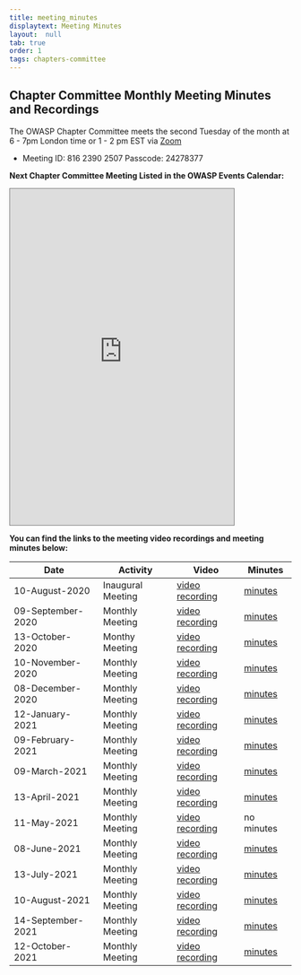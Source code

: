 ```yaml
---
title: meeting_minutes
displaytext: Meeting Minutes
layout:  null
tab: true
order: 1
tags: chapters-committee
---
```


## Chapter Committee Monthly Meeting Minutes and Recordings

The OWASP Chapter Committee meets the second Tuesday of the month at 6 - 7pm London time or 1 - 2 pm EST via [Zoom](https://us06web.zoom.us/j/81623902507)
* Meeting ID: 816 2390 2507 Passcode: 24278377


**Next Chapter Committee Meeting
Listed in the OWASP Events Calendar:**

<iframe src="https://calendar.google.com/calendar/embed?height=600&amp;wkst=2&amp;bgcolor=%23ffffff&amp;ctz=UTC&amp;src=aGw2Y2pnczZlcDFoN29uaXFndWV1MmJoYm9AZ3JvdXAuY2FsZW5kYXIuZ29vZ2xlLmNvbQ&amp;color=%239E69AF&amp;showNav=1&amp;showCalendars=0&amp;showTabs=0&amp;showPrint=0&amp;showDate=1&amp;hl=en&amp;mode=AGENDA" style="border:solid 1px #777" width="400" height="600" frameborder="0" scrolling="no"></iframe>


**You can find the links to the meeting video recordings and meeting minutes below:**

| Date |Activity| Video   |Minutes   | 
|------|-------|----------|----------|
| 10-August-2020 | Inaugural Meeting | [video recording](https://drive.google.com/file/d/1-QWKmuVOcz_itAZWkpCtwPBcsq5jO1bG/view?usp=sharing) | [minutes](https://docs.google.com/document/d/1mk6XH2UXgoN3NDj4NQ6b3XLlmgieWd4ZESNuMN-1x1M/edit?usp=sharing)|
| 09-September-2020 | Monthly Meeting | [video recording](https://drive.google.com/file/d/1XvdpAHRtqUCCGbe2QB9XyRfBZuRajxBR/view?usp=sharing) | [minutes](https://docs.google.com/document/d/1FDVbggGL1wLCU97vToqEOkdDRfASt_L5UYcpYRLpTmE/edit?usp=sharing)|
| 13-October-2020 | Monthy Meeting | [video recording](https://drive.google.com/file/d/1xgsdk7qclliYLSJ57yFgShbjzrjbVyrK/view?usp=sharing) | [minutes](https://docs.google.com/document/d/1mk6XH2UXgoN3NDj4NQ6b3XLlmgieWd4ZESNuMN-1x1M/edit?usp=sharing)|
| 10-November-2020 | Monthly Meeting | [video recording](https://drive.google.com/file/d/1IfuEIPxgTr3Ypb8Ah2iZcafe6Wqc7oeC/view?usp=sharing) | [minutes](https://docs.google.com/document/d/1UKCLH4i7ajQU59k8Wp7uq0qRbzbUEkwDHNLdLfTAOH0/edit?usp=sharing)|
| 08-December-2020 | Monthly Meeting | [video recording](https://drive.google.com/file/d/1an9p2EPa81ShlkewnocwTA2MpMCAiTuW/view?usp=sharing) | [minutes](...)
| 12-January-2021 | Monthly Meeting | [video recording](https://drive.google.com/file/d/1jAmSzM4aisNtRfuLrYdR-ML2ZrleBuBb/view?usp=sharing) | [minutes](https://docs.google.com/document/d/1xfAeRW3TrjI_I5b2xoleg2x_nzfxQ8Fcsc86C0b-sxA/edit?usp=sharing)|
| 09-February-2021 | Monthly Meeting | [video recording](https://drive.google.com/file/d/1Qj6388-KmYy5rvsNYu-uhAojzwGDbuyo/view?usp=sharing) | [minutes](https://docs.google.com/document/d/1ZavB2Qk5ILUbwNWH7f7sPjK9Vw2DnTdlRVH6L_GADNM/edit?usp=sharing)|
| 09-March-2021 | Monthly Meeting | [video recording](https://drive.google.com/file/d/1bcHfgPl-T4aspxQI_9fEW79unxOLAM8_/view?usp=sharing) | [minutes](https://docs.google.com/document/d/1H5K8zYiBK0-lXsfoYhuBaMesmMajQ7u6vIRut53HWS4/edit?usp=sharing)|
| 13-April-2021 | Monthly Meeting | [video recording](https://drive.google.com/file/d/1SD9v2tnqbgxm-GRBGuazYoLXOzrvunJy/view?usp=sharing) | [minutes](https://docs.google.com/document/d/1x_9P3uYXioZKnHmVtk6JjJtKRT1g6j3Zj8M12JKlmSU/edit?usp=sharing)|
| 11-May-2021 | Monthly Meeting | [video recording](https://drive.google.com/file/d/1L-RHMIbkbDwzaJEY7lWKMJ1vD2eS67hw/view?usp=sharing) | no minutes 
| 08-June-2021 | Monthly Meeting | [video recording](https://drive.google.com/file/d/1z3BRyqJa__w8kOUrh5SxZ_nyvRo_l1E5/view?usp=sharing) | [minutes](https://docs.google.com/document/d/1xsrm5qglL_Z-2hZd09yyGnn6cVZzZ26fgaIvuuFtAA4/edit?usp=sharing)
| 13-July-2021 | Monthly Meeting | [video recording](https://drive.google.com/file/d/1_ZIson2h367bx9x8Dq9Ot9xMgmO9-rdY/view?usp=sharing) | [minutes](https://docs.google.com/document/d/1j3cu0ufkNuG-h8xbZpIi1J54LpWKS0DKURDfRPUsOAo/edit?usp=sharing)
| 10-August-2021 | Monthly Meeting | [video recording](https://drive.google.com/file/d/1UYZatxgjsd6rtvp2khDIRrJ7UmXd-DE0/view?usp=sharing) | [minutes](https://docs.google.com/document/d/1xSDnF-7OTtdBCcAFDv-DJKVCmQSZOKpI8Fdsx6g_4e4/edit?usp=sharing) 
| 14-September-2021 | Monthly Meeting | [video recording](https://drive.google.com/file/d/1yW1qasSEYR83im-0gxBrbcdIiDjpjxUr/view?usp=sharing) | [minutes](https://docs.google.com/document/d/12uYCt_bl6-DuhYgXr0Ma6fQYJHEUuHSMbRgkIRg0oHw/edit?usp=sharing)
| 12-October-2021 | Monthly Meeting | [video recording](https://drive.google.com/file/d/16AE6Qq_7b6JxQFDl5lrdW3jNCm6GFW7k/view?usp=sharing) | [minutes](https://docs.google.com/document/d/1JsDidLrSypTy0-w8BNe_sqI6ooYNlR0d9y0Bg-54yFs/edit?usp=sharing)


